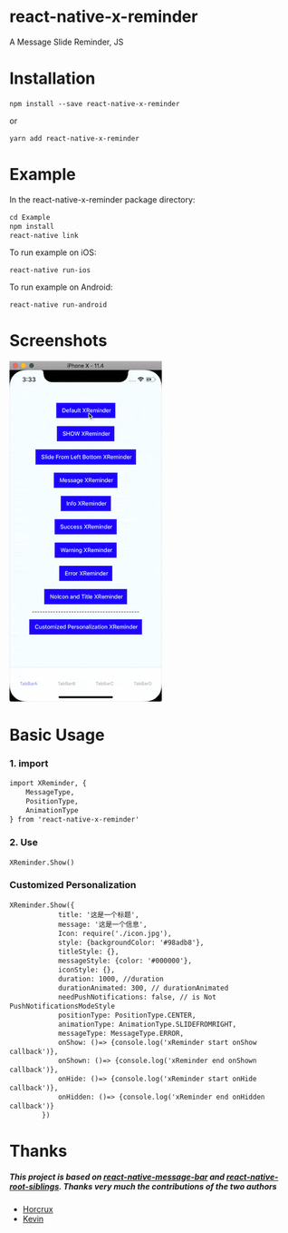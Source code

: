 # react-native-x-reminder

A Message Slide Reminder, JS

# Installation
```
npm install --save react-native-x-reminder
```
or
```
yarn add react-native-x-reminder
```

# Example
In the react-native-x-reminder package directory:
```
cd Example
npm install
react-native link
```
To run example on iOS:
```
react-native run-ios
```
To run example on Android:
```
react-native run-android
```
# Screenshots
![Screenshot](https://github.com/xuxichen/react-native-x-reminder/blob/master/Demo.gif?raw=true)

# Basic Usage
### 1. import 
```
import XReminder, {
    MessageType,
    PositionType,
    AnimationType
} from 'react-native-x-reminder'
```
### 2. Use

```
XReminder.Show()
```
### Customized Personalization

```
XReminder.Show({
            title: '这是一个标题',
            message: '这是一个信息',
            Icon: require('./icon.jpg'),
            style: {backgroundColor: '#98adb8'},
            titleStyle: {},
            messageStyle: {color: '#000000'},
            iconStyle: {},
            duration: 1000, //duration
            durationAnimated: 300, // durationAnimated 
            needPushNotifications: false, // is Not PushNotificationsModeStyle
            positionType: PositionType.CENTER,
            animationType: AnimationType.SLIDEFROMRIGHT,
            messageType: MessageType.ERROR,
            onShow: ()=> {console.log('xReminder start onShow callback')},
            onShown: ()=> {console.log('xReminder end onShown callback')},
            onHide: ()=> {console.log('xReminder start onHide callback')},
            onHidden: ()=> {console.log('xReminder end onHidden callback')}
        })
```

# Thanks
##### This project is based on [react-native-message-bar](https://github.com/KBLNY/react-native-message-bar.git) and [react-native-root-siblings](https://github.com/magicismight/react-native-root-siblings.git). Thanks very much  the contributions of the two authors 
- [Horcrux](https://github.com/magicismight)
- [Kevin](https://github.com/KBLNY)
